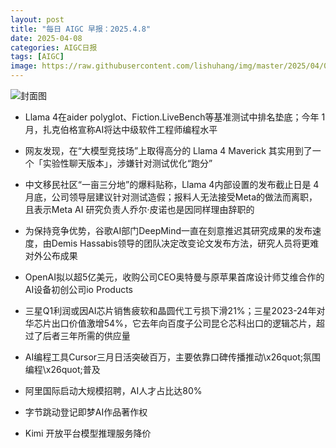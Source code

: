 ```yaml
---
layout: post
title: "每日 AIGC 早报：2025.4.8"
date: 2025-04-08
categories: AIGC日报
tags: [AIGC]
image: https://raw.githubusercontent.com/lishuhang/img/master/2025/04/0408-d.jpg
---
```


![封面图](https://raw.githubusercontent.com/lishuhang/img/master/2025/04/0408-d.jpg)

  - Llama 4在aider polyglot、Fiction.LiveBench等基准测试中排名垫底；今年 1 月，扎克伯格宣称AI将达中级软件工程师编程水平

  - 网友发现，在“大模型竞技场”上取得高分的 Llama 4 Maverick 其实用到了一个「实验性聊天版本」，涉嫌针对测试优化“跑分”

  - 中文移民社区“一亩三分地”的爆料贴称，Llama 4内部设置的发布截止日是 4 月底，公司领导层建议针对测试造假；报料人无法接受Meta的做法而离职，且表示Meta AI 研究负责人乔尔·皮诺也是因同样理由辞职的

  - 为保持竞争优势，谷歌AI部门DeepMind一直在刻意推迟其研究成果的发布速度，由Demis Hassabis领导的团队决定改变论文发布方法，研究人员将更难对外公布成果

  - OpenAI拟以超5亿美元，收购公司CEO奥特曼与原苹果首席设计师艾维合作的AI设备初创公司io Products

  - 三星Q1利润或因AI芯片销售疲软和晶圆代工亏损下滑21%；三星2023-24年对华芯片出口价值激增54%，它去年向百度子公司昆仑芯科出口的逻辑芯片，超过了后者三年所需的供应量

  - AI编程工具Cursor三月日活突破百万，主要依靠口碑传播推动\x26quot;氛围编程\x26quot;普及

  - 阿里国际启动大规模招聘，AI人才占比达80%

  - 字节跳动登记即梦AI作品著作权

  - Kimi 开放平台模型推理服务降价